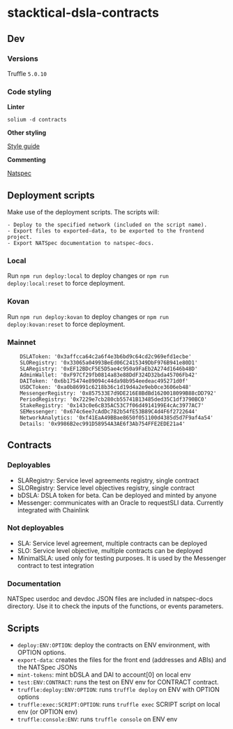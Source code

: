 # stacktical-dsla-contracts

## Dev

### Versions

Truffle `5.0.10`

### Code styling

**Linter**

`solium -d contracts`

**Other styling**

[Style guide](https://solidity.readthedocs.io/en/latest/style-guide.html)

**Commenting**

[Natspec](https://github.com/ethereum/wiki/wiki/Ethereum-Natural-Specification-Format)

## Deployment scripts

Make use of the deployment scripts. The scripts will:

    - Deploy to the specified network (included on the script name).
    - Export files to exported-data, to be exported to the frontend project.
    - Export NATSpec documentation to natspec-docs.

### Local

Run ```npm run deploy:local``` to deploy changes or ```npm run deploy:local:reset``` to force deployment.

### Kovan

Run ```npm run deploy:kovan``` to deploy changes or ```npm run deploy:kovan:reset``` to force deployment.

### Mainnet

``` 
    DSLAToken: '0x3affcca64c2a6f4e3b6bd9c64cd2c969efd1ecbe'
    SLORegistry: '0x33065a04993BeEd06C2415349DbF976B941e80D1'
    SLARegistry: '0xEF12BDcF5E5D5ae4c950a9FaEb2A274d1646b48D'
    AdminWallet: '0xF97Cf29fb0814a83e88DdF324D32bda45706Fb42'
    DAIToken: '0x6b175474e89094c44da98b954eedeac495271d0f'
    USDCToken: '0xa0b86991c6218b36c1d19d4a2e9eb0ce3606eb48'
    MessengerRegistry: '0x857533E7d9DE216E8BdBd1620018099B88cDD792'
    PeriodRegistry: '0x7229e7cb280cb55741B13485ded35C1df3790BC0'
    StakeRegistry: '0x143c0e6cB35AC53C7f06d4914199E4cAc3977AC7'
    SEMessenger: '0x674c6ee7cAdDc782b54fE53B89C4d4F6f2722644'
    NetworkAnalytics: '0xf41EaA49BBae8650f051100d4385d5d7F9af4a54'
    Details: '0x9986B2ec991D58954A3AE6f3Ab754FFE2EDE21a4'
```

## Contracts
### Deployables
* SLARegistry: Service level agreements registry, single contract
* SLORegistry: Service level objectives registry, single contract
* bDSLA: DSLA token for beta. Can be deployed and minted by anyone
* Messenger: communicates with an Oracle to requestSLI data. Currently integrated with Chainlink
### Not deployables
* SLA: Service level agreement, multiple contracts can be deployed
* SLO: Service level objective, multiple contracts can be deployed
* MinimalSLA: used only for testing purposes. It is used by the Messenger contract to test integration

### Documentation
NATSpec userdoc and devdoc JSON files are included in natspec-docs directory. Use it to check the inputs of the functions, or events parameters.

## Scripts
* ```deploy:ENV:OPTION```: deploy the contracts on ENV environment, with OPTION options.
* ```export-data```: creates the files for the front end (addresses and ABIs) and the NATSpec JSONs
* ```mint-tokens```: mint bDSLA and DAI to account[0] on local env
* ```test:ENV:CONTRACT```: runs the test on ENV env for CONTRACT contract.
* ```truffle:deploy:ENV:OPTION```: runs ```truffle deploy``` on ENV with OPTION options
* ```truffle:exec:SCRIPT:OPTION```: runs ```truffle exec```  SCRIPT script on local env (or OPTION env)
* ```truffle:console:ENV```: runs ```truffle console```  on ENV env

